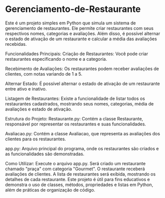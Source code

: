 # Gerenciamento-de-Restaurante

Este é um projeto simples em Python que simula um sistema de gerenciamento de restaurantes. Ele permite criar restaurantes com seus respectivos nomes, categorias e avaliações. Além disso, é possível alternar o estado de ativação de um restaurante e calcular a média das avaliações recebidas.

Funcionalidades Principais:
Criação de Restaurantes: Você pode criar restaurantes especificando o nome e a categoria.

Recebimento de Avaliações: Os restaurantes podem receber avaliações de clientes, com notas variando de 1 a 5.

Alternar Estado: É possível alternar o estado de ativação de um restaurante entre ativo e inativo.

Listagem de Restaurantes: Existe a funcionalidade de listar todos os restaurantes cadastrados, mostrando seus nomes, categorias, média de avaliações e estado de ativação.

Estrutura do Projeto:
Restaurante.py: Contém a classe Restaurante, responsável por representar os restaurantes e suas funcionalidades.

Avaliacao.py: Contém a classe Avaliacao, que representa as avaliações dos clientes para os restaurantes.

app.py: Arquivo principal do programa, onde os restaurantes são criados e as funcionalidades são demonstradas.

Como Utilizar:
Execute o arquivo app.py.
Será criado um restaurante chamado "praça" com categoria "Gourmet".
O restaurante receberá avaliações de clientes.
A lista de restaurantes será exibida, mostrando os detalhes de cada restaurante.
Este projeto é útil para fins educativos e demonstra o uso de classes, métodos, propriedades e listas em Python, além de práticas de organização de código.
